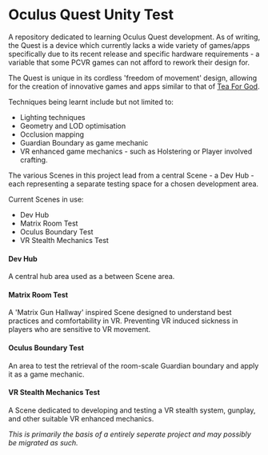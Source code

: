 # Oculus Quest Unity Test
 A repository dedicated to learning Oculus Quest development. As of writing, the Quest is a device which currently lacks a wide variety of games/apps specifically due to its recent release and specific hardware
 requirements - a variable that some PCVR games can not afford to rework their design for. 
 
 The Quest is unique in its cordless 'freedom of movement' design, allowing for the creation of innovative games and apps similar to that of [Tea For God](https://void-room.itch.io/tea-for-god).
 
 Techniques being learnt include but not limited to:
 - Lighting techniques
 - Geometry and LOD optimisation
 - Occlusion mapping
 - Guardian Boundary as game mechanic
 - VR enhanced game mechanics - such as Holstering or Player involved crafting.
 
 The various Scenes in this project lead from a central Scene - a Dev Hub - each representing a separate testing space for a chosen development area. 
 
 Current Scenes in use:
 - Dev Hub
 - Matrix Room Test
 - Oculus Boundary Test
 - VR Stealth Mechanics Test
 
 #### Dev Hub
 A central hub area used as a between Scene area. 
 
 #### Matrix Room Test
 A 'Matrix Gun Hallway' inspired Scene designed to understand best practices and comfortability in VR. Preventing VR induced sickness in players who are sensitive to VR movement.
 
 #### Oculus Boundary Test
 An area to test the retrieval of the room-scale Guardian boundary and apply it as a game mechanic.
 
 #### VR Stealth Mechanics Test
 A Scene dedicated to developing and testing a VR stealth system, gunplay, and other suitable VR enhanced mechanics.
 
 *This is primarily the basis of a entirely seperate project and may possibly be migrated as such.*
